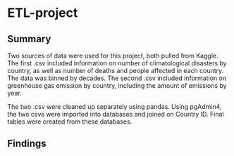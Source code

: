 # ETL-project

## Summary 

Two sources of data were used for this project, both pulled from Kaggle. The first .csv included information on number of climatological disasters by country, as well as number of deaths and people affected in each country. The data was binned by decades. The second .csv included information on greenhouse gas emission by country, including the amount of emissions by year.

The two .csv were cleaned up separately using pandas. Using pgAdmin4, the two csvs were imported into databases and joined on Country ID. Final tables were created from these databases.

## Findings